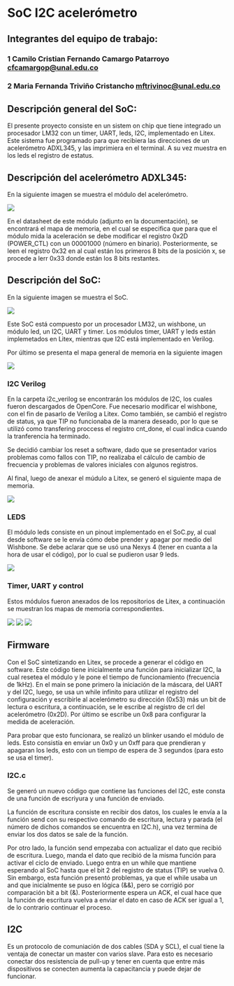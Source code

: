 # SoC I2C acelerómetro

## Integrantes del equipo de trabajo:

### 1 Camilo Cristian Fernando Camargo Patarroyo cfcamargop@unal.edu.co

### 2 Maria Fernanda Triviño Cristancho mftrivinoc@unal.edu.co


## Descripción general del SoC: 

El presente proyecto consiste en un sistem on chip que tiene integrado un procesador LM32 con un timer, 
UART, leds, I2C, implementado en Litex. Este sistema fue programado para que recibiera las direcciones 
de un acelerómetro ADXL345, y las imprimiera en el terminal. A su vez muestra en los leds el registro de estatus.

## Descripción del acelerómetro ADXL345: 

En la siguiente imagen se muestra el módulo del acelerómetro.

![](https://github.com/Fernanda-Trivino/SoC/blob/master/SoC_I2C/ima/ADXL345.jpg)

En el datasheet de este módulo (adjunto en la documentación), se encontrará el mapa de memoria, en el cual se especifica que para que el módulo mida la aceleración se debe modificar el registro 0x2D (POWER_CTL) con un 00001000 (número en binario). Posteriormente, se leen el registro 0x32 en al cual están los primeros 8 bits de la posición x, se procede a lerr 0x33 donde están los 8 bits restantes. 

## Descripción del SoC:

En la siguiente imagen se muestra el SoC.

![](https://github.com/Fernanda-Trivino/SoC/blob/master/SoC_I2C/ima/mapa.png)

Este SoC está compuesto por un procesador LM32, un wishbone, un módulo led, un I2C, UART y timer. Los módulos timer, UART y leds están implemetados en Litex, mientras que I2C está implementado en Verilog. 

Por último se presenta el mapa general de memoria en la siguiente imagen

![](https://github.com/Fernanda-Trivino/SoC/blob/master/SoC_I2C/ima/mapa_gen.png)

### I2C Verilog

En la carpeta i2c_verilog se encontrarán los módulos de I2C, los cuales fueron descargados de OpenCore. Fue necesario modificar el wishbone, con el fin de pasarlo de Verilog a Litex. Como también, se cambió el registro de status, ya que TIP no funcionaba de la manera deseado, por lo que se utilizó como transfering proccess el registro cnt_done, el cual indica cuando la tranferencia ha terminado. 

Se decidió cambiar los reset a software, dado que se presentador varios problemas como fallos con TIP, no realizaba el cálculo de cambio de frecuencia y problemas de valores iniciales con algunos registros.

Al final, luego de anexar el múdulo a Litex, se generó el siguiente mapa de memoria.

![](https://github.com/Fernanda-Trivino/SoC/blob/master/SoC_I2C/ima/i2c.png)

### LEDS 

El módulo leds consiste en un pinout implementado en el SoC.py, al cual desde software se le envía cómo debe prender y apagar por medio del Wishbone. Se debe aclarar que se usó una Nexys 4 (tener en cuanta a la hora de usar el código), por lo cual se pudieron usar 9 leds.

![](https://github.com/Fernanda-Trivino/SoC/blob/master/SoC_I2C/ima/leds.png)

### Timer, UART y control

Estos módulos fueron anexados de los repositorios de Litex, a continuación se muestran los mapas de memoria correspondientes.

![](https://github.com/Fernanda-Trivino/SoC/blob/master/SoC_I2C/ima/timer.png)
![](https://github.com/Fernanda-Trivino/SoC/blob/master/SoC_I2C/ima/uart.png)
![](https://github.com/Fernanda-Trivino/SoC/blob/master/SoC_I2C/ima/crl.png)

## Firmware

Con el SoC sintetizando en Litex, se procede a generar el código en software. Este código tiene inicialmente una función para inicializar I2C, la cual resetea el módulo y le pone el tiempo de funcionamiento (frecuencia de 1kHz). En el main se pone primero la iniciación de la máscara, del UART y del I2C, luego, se usa un while infinito para utilizar el registro del configuración y escribirle al acelerómetro su dirección (0x53) más un bit de lectura o escritura, a continuación, se le escribe al registro de crl del acelerómetro (0x2D). Por último se escribe un 0x8 para configurar la medida de aceleración.

Para probar que esto funcionara, se realizó un blinker usando el módulo de leds. Esto consistía en enviar un 0x0 y un 0xff para que prendieran y apagaran los leds, esto con un tiempo de espera de 3 segundos (para esto se usa el timer).

### I2C.c

Se generó un nuevo código que contiene las funciones del I2C, este consta de una función de escriyura y una función de enviado. 

La función de escritura consiste en recibir dos datos, los cuales le envía a la función send con su respectivo comando de escritura, lectura y parada (el número de dichos comandos se encuentra en I2C.h), una vez termina de enviar los dos datos se sale de la función.

Por otro lado, la función send empezaba con actualizar el dato que recibió de escritura. Luego, manda el dato que recibió de la misma función para activar el ciclo de enviado. Luego entra en un while que mantiene esperando al SoC hasta que el bit 2 del registro de status (TIP) se vuelva 0. Sin embargo, esta función presentó problemas, ya que el while usaba un and que inicialmente se puso en lógica (&&), pero se corrigió por comparación bit a bit (&). Posteriormente espera un ACK, el cual hace que la función de escritura vuelva a enviar el dato en caso de ACK ser igual a 1, de lo contrario continuar el proceso.

## I2C

Es un protocolo de comuniación de dos cables (SDA y SCL), el cual tiene la ventaja de conectar un master con varios slave. Para esto es necesario conectar dos resistencia de pull-up y tener en cuenta que entre más dispositivos se conecten aumenta la capacitancia y puede dejar de funcionar.


